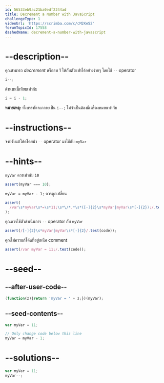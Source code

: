 ```yaml
---
id: 56533eb9ac21ba0edf2244ad
title: Decrement a Number with JavaScript
challengeType: 1
videoUrl: 'https://scrimba.com/c/cM2KeS2'
forumTopicId: 17558
dashedName: decrement-a-number-with-javascript
---
```


# --description--

คุณสามารถ <dfn>decrement</dfn> หรือลบ 1 ให้กับตัวแปรได้อย่างง่ายๆ โดยใช้ `--` operator

```js
i--;
```

ด้านบนนี้เทียบเท่ากับ

```js
i = i - 1;
```

**หมายเหตุ:** ทั้งบรรทัดจะกลายเป็น `i--;` ไม่จำเป็นต้องมีเครื่องหมายเท่ากับ

# --instructions--

จงปรับแก้โค้ดโดยนำ `--` operator มาใช้กับ `myVar`


# --hints--

`myVar` ควรเท่ากับ `10`

```js
assert(myVar === 10);
```

`myVar = myVar - 1;` ควรถูกเปลี่ยน

```js
assert(
  /var\s*myVar\s*=\s*11;\s*\/*.*\s*([-]{2}\s*myVar|myVar\s*[-]{2});/.test(code)
);
```

คุณควรใช้ตัวดำเนินการ `--` operator กับ `myVar`

```js
assert(/[-]{2}\s*myVar|myVar\s*[-]{2}/.test(code));
```

คุณไม่ควรแก้โค้ดที่อยู่เหนือ comment

```js
assert(/var myVar = 11;/.test(code));
```

# --seed--

## --after-user-code--

```js
(function(z){return 'myVar = ' + z;})(myVar);
```

## --seed-contents--

```js
var myVar = 11;

// Only change code below this line
myVar = myVar - 1;
```

# --solutions--

```js
var myVar = 11;
myVar--;
```
